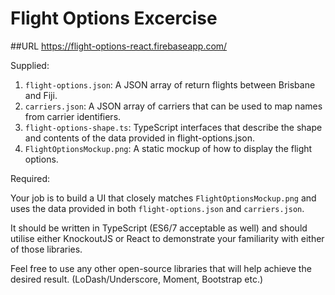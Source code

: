 # Flight Options Excercise

##URL
https://flight-options-react.firebaseapp.com/

Supplied:

1. `flight-options.json`: A JSON array of return flights between Brisbane and Fiji.
2. `carriers.json`: A JSON array of carriers that can be used to map names from carrier identifiers.
3. `flight-options-shape.ts`: TypeScript interfaces that describe the shape and contents of the data provided in flight-options.json.
4. `FlightOptionsMockup.png`: A static mockup of how to display the flight options.

Required:

Your job is to build a UI that closely matches `FlightOptionsMockup.png` and uses the data provided in both `flight-options.json` and `carriers.json`.

It should be written in TypeScript (ES6/7 acceptable as well) and should utilise either KnockoutJS or React to demonstrate your familiarity with either of those libraries.

Feel free to use any other open-source libraries that will help achieve the desired result. (LoDash/Underscore, Moment, Bootstrap etc.)

